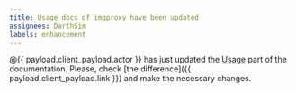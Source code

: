 ```yaml
---
title: Usage docs of imgproxy have been updated
assignees: DarthSim
labels: enhancement
---
```

@{{ payload.client_payload.actor }} has just updated the [Usage](https://docs.imgproxy.net/category/usage) part of the documentation.
Please, check [the difference]({{ payload.client_payload.link }}) and make the necessary changes.
